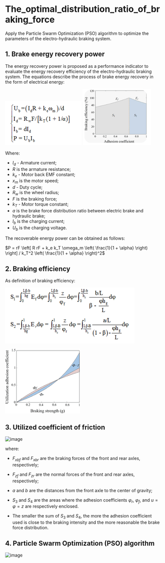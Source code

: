# The_optimal_distribution_ratio_of_braking_force
Apply the Particle Swarm Optimization (PSO) algorithm to optimize the parameters of the electro-hydraulic braking system.
## 1. Brake energy recovery power
The energy recovery power is proposed as a performance indicator to evaluate the energy recovery efficiency of the electro-hydraulic braking system. The equations describe the process of brake energy recovery in the form of electrical energy:

![fomula1](https://github.com/trunggpham/The_optimal_distribution_ratio_of_braking_force/blob/main/fomula1.png)
![The relationship between the coefficient of friction and braking efficiencyl](https://github.com/trunggpham/The_optimal_distribution_ratio_of_braking_force/blob/main/The%20relationship%20between%20the%20coefficient%20of%20friction%20and%20braking%20efficiency.png) 

Where:

- $I_d$ - Armature current;
- $R$ is the armature resistance;
- $k_e$ - Motor back EMF constant;
- $x_m$ is the motor speed;
- $d$ - Duty cycle;
- $R_w$ is the wheel radius;
- $F$ is the braking force;
- $k_T$ - Motor torque constant;
- $a$ is the brake force distribution ratio between electric brake and hydraulic brake;
- $I_b$ is the charging current;
- $U_b$ is the charging voltage.

The recoverable energy power can be obtained as follows:

$P = rF \left[ R rF + k_e k_T \omega_m \left( \frac{1}{1 + \alpha} \right) \right] / k_T^2 \left( \frac{1}{1 + \alpha} \right)^2$

## 2. Braking efficiency

As definition of braking efficiency:

![fomula2](https://github.com/trunggpham/The_optimal_distribution_ratio_of_braking_force/blob/main/fomula2.png)

![The relationship between the utilized coefficient of friction and braking force.png](https://github.com/trunggpham/The_optimal_distribution_ratio_of_braking_force/blob/main/The%20relationship%20between%20the%20utilized%20coefficient%20of%20friction%20and%20braking%20force.png)

## 3. Utilized coefficient of friction

![image](https://github.com/user-attachments/assets/5832b2ff-5b42-4eb9-9c38-2872d6fb97bb)

where:

- $F_{xbf}$ and $F_{xbr}$ are the braking forces of the front and rear axles, respectively;

- $F_{zf}$ and $F_{zr}$ are the normal forces of the front and rear axles, respectively;

- $a$ and $b$ are the distances from the front axle to the center of gravity;

- $S_3$ and $S_4$ are the areas where the adhesion coefficients $\varphi_r$, $\varphi_f$, and $u = \varphi = z$ are respectively enclosed.

- The smaller the sum of $S_3$ and $S_4$, the more the adhesion coefficient used is close to the braking intensity and the more reasonable the brake force distribution.

## 4. Particle Swarm Optimization (PSO) algorithm

![image](https://github.com/user-attachments/assets/5ca822c3-f1c5-4d44-8767-259c7a987523)


